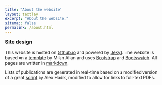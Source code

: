 ```yaml
---
title: "About the website"
layout: textlay
excerpt: "About the website."
sitemap: false
permalink: /about.html
---
```


<h3 style="margin-top:0px">Site design</h3> 

This website is hosted on [Github.io](github.io) and powered by [Jekyll](https://jekyllrb.com). The website is based on a [template](https://github.com/mpa139/allanlab) by Milan Allan and uses [Bootstrap](http://www.getbootstrap.com) and [Bootswatch](http://www.bootswatch.com). All pages are written in [markdown](https://github.com/adam-p/markdown-here/wiki/Markdown-Cheatsheet).

Lists of publications are generated in real-time based on a modified version of a great [script](http://www.alexhadik.com/blog/2014/6/12/create-pubmed-citations-automatically-using-pubmed-api) by Alex Hadik, modified to allow for links to full-text PDFs.
  
    
	



